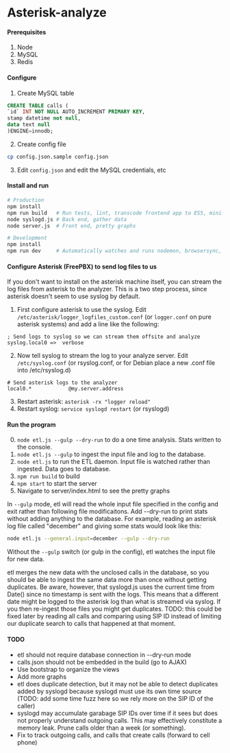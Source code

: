 # Asterisk-analyze

#### Prerequisites
1. Node
2. MySQL
3. Redis


#### Configure
1. Create MySQL table
```sql
CREATE TABLE calls (
`id` INT NOT NULL AUTO_INCREMENT PRIMARY KEY,
stamp datetime not null,
data text null
)ENGINE=innodb;
```
2. Create config file
```bash
cp config.json.sample config.json
```
3. Edit ```config.json``` and edit the MySQL credentials, etc 


#### Install and run
```bash
# Production
npm install
npm run build	# Run tests, lint, transcode frontend app to ES5, minify bundle.js 
node syslogd.js	# Back end, gather data
node server.js  # Front end, pretty graphs

# Development
npm install
npm run dev		# Automatically watches and runs nodemon, browsersync, lint, webpack.  Browse to http://localhost:3001/ 
```


#### Configure Asterisk (FreePBX) to send log files to us 

If you don't want to install on the asterisk machine itself, you can stream the log files from asterisk to the analyzer.  This is a two step process, since asterisk doesn't seem to use syslog by default.  

1. First configure asterisk to use the syslog.  Edit ```/etc/asterisk/logger_logfiles_custom.conf``` (or ```logger.conf``` on pure asterisk systems) and add a line like the following: 
```
; Send logs to syslog so we can stream them offsite and analyze
syslog.local0 =>  verbose
```
2. Now tell syslog to stream the log to your analyze server. Edit ```/etc/syslog.conf``` (or rsyslog.conf, or for Debian place a new .conf file into /etc/rsyslog.d)
```
# Send asterisk logs to the analyzer
local0.*            @my.server.address
```
3. Restart asterisk: ```asterisk -rx "logger reload"```
4. Restart syslog: ```service syslogd restart``` (or rsyslogd)


#### Run the program
0. ```node etl.js --gulp --dry-run``` to do a one time analysis.  Stats written to the console.
0. ```node etl.js --gulp``` to ingest the input file and log to the database.
1. ```node etl.js``` to run the ETL daemon.  Input file is watched rather than ingested.  Data goes to database.
2. ```npm run build``` to build
3. ```npm start``` to start the server
4. Navigate to server/index.html to see the pretty graphs


In ```--gulp``` mode, etl will read the whole input file specified in the config and exit rather than following file modificaitons.   Add --dry-run to print stats without adding anything to the database.  For example, reading an asterisk log file called "december" and giving some stats would look like this:

```bash
node etl.js --general.input=december --gulp --dry-run
```

Without the ```--gulp``` switch (or gulp in the config), etl watches the input file for new data.

etl merges the new data with the unclosed calls in the database, so you should be able to ingest the same data more than once without getting duplicates.  Be aware, however, that syslogd.js uses the current time from Date() since no timestamp is sent with the logs.  This means that a different date might be logged to the asterisk log than what is streamed via syslog.  If you then re-ingest those files you might get duplicates.  TODO: this could be fixed later by reading all calls and comparing using SIP ID instead of limiting our duplicate search to calls that happened at that moment.


#### TODO
- etl should not require database connection in --dry-run mode
- calls.json should not be embedded in the build (go to AJAX)
- Use bootstrap to organize the views
- Add more graphs
- etl does duplicate detection, but it may not be able to detect duplicates added by syslogd because syslogd must use its own time source (TODO: add some time fuzz here so we rely more on the SIP ID of the caller)
- syslogd may accumulate garabage SIP IDs over time if it sees but does not properly understand outgoing calls. This may effectively constitute a memory leak.  Prune calls older than a week (or something).
- Fix to track outgoing calls, and calls that create calls (forward to cell phone)



